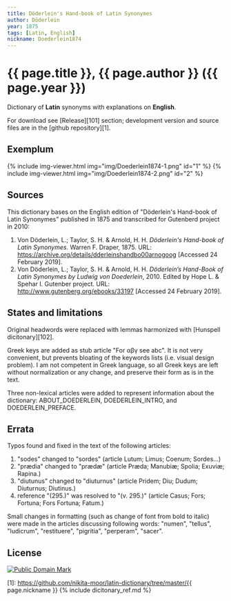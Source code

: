 ```yaml
---
title: Döderlein's Hand-book of Latin Synonymes
author: Döderlein
year: 1875
tags: [Latin, English]
nickname: Doederlein1874
---
```

# {{ page.title }}, {{ page.author }} ({{ page.year }})

Dictionary of **Latin** synonyms with explanations on **English**.

For download see [Release][101] section; development version and source files are in the [github repository][1].


## Exemplum

{% include img-viewer.html img="img/Doederlein1874-1.png" id="1" %}
{% include img-viewer.html img="img/Doederlein1874-2.png" id="2" %}


## Sources

This dictionary bases on the English edition of "Döderlein's Hand-book of Latin Synonymes" published in 1875 and transcribed for Gutenberd project in 2010:
    
1. Von Döderlein, L.; Taylor, S. H. & Arnold, H. H. _Döderlein's Hand-book of Latin Synonymes._ Warren F. Draper, 1875. URL: <https://archive.org/details/dderleinshandbo00arnogoog> \[Accessed 24 February 2019\].
1. Von Döderlein, L.; Taylor, S. H. & Arnold, H. H. _Döderlein’s Hand-Book of Latin Synonymes by Ludwig von Doederlein_, 2010. Edited by Hope L. & Spehar I. Gutenber project. URL: <http://www.gutenberg.org/ebooks/33197> \[Accessed 24 February 2019\].


## States and limitations

Original headwords were replaced with lemmas harmonized with [Hunspell dicitonary][102].

Greek keys are added as stub article "For αβγ see abc". It is not very convenient, but prevents bloating of the keywords lists (i.e. visual design problem). I am not competent in Greek language, so all Greek keys are left without normalization or any change, and preserve their form as is in the text.

Three non-lexical articles were added to represent information about the dictionary: ABOUT_DOEDERLEIN, DOEDERLEIN_INTRO, and DOEDERLEIN_PREFACE.


## Errata

Typos found and fixed in the text of the following articles:

1. "sodes" changed to "sordes" (article Lutum; Limus; Coenum; Sordes…)
1. "prædia" changed to "prædæ" (article Præda; Manubiæ; Spolia; Exuviæ; Rapina.)
1. "diutunus" changed to "diuturnus" (article Pridem; Diu; Dudum; Diuturnus; Diutinus.)
1. reference "(295.)" was resolved to "(v. 295.)" (article Casus; Fors; Fortuna; Fors Fortuna; Fatum.)

Small changes in formatting (such as change of font from bold to italic) were made in the articles discussing following words: "numen", "tellus", "ludicrum", "restituere", "pigritia", "perperam", "sacer".


## License

<a rel="license" href="http://creativecommons.org/publicdomain/mark/1.0/">
<img src="https://licensebuttons.net/p/mark/1.0/88x31.png"
     style="border-style: none;" alt="Public Domain Mark" />
</a>


[1]: https://github.com/nikita-moor/latin-dictionary/tree/master/{{ page.nickname }}
{% include dicitonary_ref.md %}

